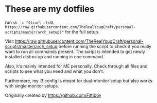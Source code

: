 # These are my dotfiles
run `sh -c "$(curl -fsSL https://raw.githubusercontent.com/TheRealYougCraft/personal-scripts/master/arch_setup)"` for the full setup.

Visit https://raw.githubusercontent.com/TheRealYougCraft/personal-scripts/master/arch_setup before running the script to check if you really want to run all commands present. The script is intended to get newly installed distros up and running in one command.

Also, it's mainly intended for ME personally. Check through all files and scripts to see what you need and what you don't.

Furthermore, my i3 config is meant for dual-monitor setup but also works with single monitor setups.

Originally created by https://github.com/Fittiboy
